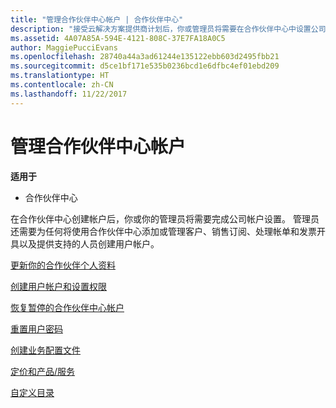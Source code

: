 ```yaml
---
title: "管理合作伙伴中心帐户 | 合作伙伴中心"
description: "接受云解决方案提供商计划后，你或管理员将需要在合作伙伴中心中设置公司的帐户。"
ms.assetid: 4A07A85A-594E-4121-808C-37E7FA18A0C5
author: MaggiePucciEvans
ms.openlocfilehash: 28740a44a3ad61244e135122ebb603d2495fbb21
ms.sourcegitcommit: d5ce1bf171e535b0236bcd1e6dfbc4ef01ebd209
ms.translationtype: HT
ms.contentlocale: zh-CN
ms.lasthandoff: 11/22/2017
---
```

# <a name="manage-your-partner-center-account"></a>管理合作伙伴中心帐户

**适用于**

-  合作伙伴中心

在合作伙伴中心创建帐户后，你或你的管理员将需要完成公司帐户设置。 管理员还需要为任何将使用合作伙伴中心添加或管理客户、销售订阅、处理帐单和发票开具以及提供支持的人员创建用户帐户。

[更新你的合作伙伴个人资料](update-your-partner-profile.md)

[创建用户帐户和设置权限](create-user-accounts-and-set-permissions.md)

[恢复暂停的合作伙伴中心帐户](suspended-partner-center-account.md)

[重置用户密码](reset-a-user-password.md)

[创建业务配置文件](create-a-marketing-profile.md)

[定价和产品/服务](pricing-and-offers.md)

[自定义目录](customize-the-catalog.md)

 

 



